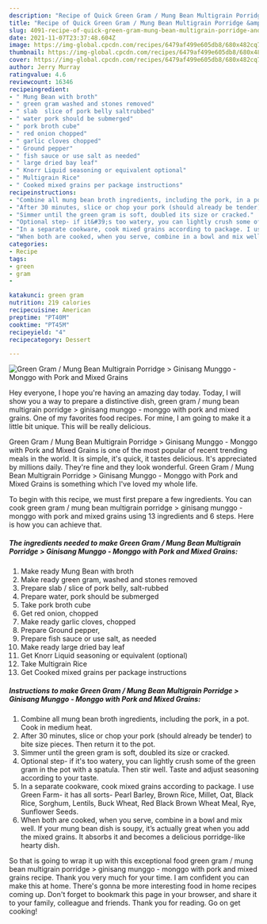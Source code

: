 ```yaml
---
description: "Recipe of Quick Green Gram / Mung Bean Multigrain Porridge &amp;gt; Ginisang Munggo - Monggo with Pork and Mixed Grains"
title: "Recipe of Quick Green Gram / Mung Bean Multigrain Porridge &amp;gt; Ginisang Munggo - Monggo with Pork and Mixed Grains"
slug: 4091-recipe-of-quick-green-gram-mung-bean-multigrain-porridge-and-gt-ginisang-munggo-monggo-with-pork-and-mixed-grains
date: 2021-11-07T23:37:48.604Z
image: https://img-global.cpcdn.com/recipes/6479af499e605db8/680x482cq70/green-gram-mung-bean-multigrain-porridge-ginisang-munggo-monggo-with-pork-and-mixed-grains-recipe-main-photo.jpg
thumbnail: https://img-global.cpcdn.com/recipes/6479af499e605db8/680x482cq70/green-gram-mung-bean-multigrain-porridge-ginisang-munggo-monggo-with-pork-and-mixed-grains-recipe-main-photo.jpg
cover: https://img-global.cpcdn.com/recipes/6479af499e605db8/680x482cq70/green-gram-mung-bean-multigrain-porridge-ginisang-munggo-monggo-with-pork-and-mixed-grains-recipe-main-photo.jpg
author: Jerry Murray
ratingvalue: 4.6
reviewcount: 16346
recipeingredient:
- " Mung Bean with broth"
- " green gram washed and stones removed"
- " slab  slice of pork belly saltrubbed"
- " water pork should be submerged"
- " pork broth cube"
- " red onion chopped"
- " garlic cloves chopped"
- " Ground pepper"
- " fish sauce or use salt as needed"
- " large dried bay leaf"
- " Knorr Liquid seasoning or equivalent optional"
- " Multigrain Rice"
- " Cooked mixed grains per package instructions"
recipeinstructions:
- "Combine all mung bean broth ingredients, including the pork, in a pot. Cook in medium heat."
- "After 30 minutes, slice or chop your pork (should already be tender) to bite size pieces. Then return it to the pot."
- "Simmer until the green gram is soft, doubled its size or cracked."
- "Optional step- if it&#39;s too watery, you can lightly crush some of the green gram in the pot with a spatula. Then stir well. Taste and adjust seasoning according to your taste."
- "In a separate cookware, cook mixed grains according to package. I use Green Farm- it has all sorts- Pearl Barley, Brown Rice, Millet, Oat, Black Rice, Sorghum, Lentils, Buck Wheat, Red Black Brown Wheat Meal, Rye, Sunflower Seeds."
- "When both are cooked, when you serve, combine in a bowl and mix well. If your mung bean dish is soupy, it’s actually great when you add the mixed grains. It absorbs it and becomes a delicious porridge-like hearty dish."
categories:
- Recipe
tags:
- green
- gram
- 

katakunci: green gram  
nutrition: 219 calories
recipecuisine: American
preptime: "PT40M"
cooktime: "PT45M"
recipeyield: "4"
recipecategory: Dessert

---
```



![Green Gram / Mung Bean Multigrain Porridge &gt; Ginisang Munggo - Monggo with Pork and Mixed Grains](https://img-global.cpcdn.com/recipes/6479af499e605db8/680x482cq70/green-gram-mung-bean-multigrain-porridge-ginisang-munggo-monggo-with-pork-and-mixed-grains-recipe-main-photo.jpg)

Hey everyone, I hope you're having an amazing day today. Today, I will show you a way to prepare a distinctive dish, green gram / mung bean multigrain porridge &gt; ginisang munggo - monggo with pork and mixed grains. One of my favorites food recipes. For mine, I am going to make it a little bit unique. This will be really delicious.

Green Gram / Mung Bean Multigrain Porridge &gt; Ginisang Munggo - Monggo with Pork and Mixed Grains is one of the most popular of recent trending meals in the world. It is simple, it's quick, it tastes delicious. It's appreciated by millions daily. They're fine and they look wonderful. Green Gram / Mung Bean Multigrain Porridge &gt; Ginisang Munggo - Monggo with Pork and Mixed Grains is something which I've loved my whole life.




To begin with this recipe, we must first prepare a few ingredients. You can cook green gram / mung bean multigrain porridge &gt; ginisang munggo - monggo with pork and mixed grains using 13 ingredients and 6 steps. Here is how you can achieve that.

<!--inarticleads1-->

##### The ingredients needed to make Green Gram / Mung Bean Multigrain Porridge &gt; Ginisang Munggo - Monggo with Pork and Mixed Grains:

1. Make ready  Mung Bean with broth
1. Make ready  green gram, washed and stones removed
1. Prepare  slab / slice of pork belly, salt-rubbed
1. Prepare  water, pork should be submerged
1. Take  pork broth cube
1. Get  red onion, chopped
1. Make ready  garlic cloves, chopped
1. Prepare  Ground pepper,
1. Prepare  fish sauce or use salt, as needed
1. Make ready  large dried bay leaf
1. Get  Knorr Liquid seasoning or equivalent (optional)
1. Take  Multigrain Rice
1. Get  Cooked mixed grains per package instructions




<!--inarticleads2-->

##### Instructions to make Green Gram / Mung Bean Multigrain Porridge &gt; Ginisang Munggo - Monggo with Pork and Mixed Grains:

1. Combine all mung bean broth ingredients, including the pork, in a pot. Cook in medium heat.
1. After 30 minutes, slice or chop your pork (should already be tender) to bite size pieces. Then return it to the pot.
1. Simmer until the green gram is soft, doubled its size or cracked.
1. Optional step- if it&#39;s too watery, you can lightly crush some of the green gram in the pot with a spatula. Then stir well. Taste and adjust seasoning according to your taste.
1. In a separate cookware, cook mixed grains according to package. I use Green Farm- it has all sorts- Pearl Barley, Brown Rice, Millet, Oat, Black Rice, Sorghum, Lentils, Buck Wheat, Red Black Brown Wheat Meal, Rye, Sunflower Seeds.
1. When both are cooked, when you serve, combine in a bowl and mix well. If your mung bean dish is soupy, it’s actually great when you add the mixed grains. It absorbs it and becomes a delicious porridge-like hearty dish.




So that is going to wrap it up with this exceptional food green gram / mung bean multigrain porridge &gt; ginisang munggo - monggo with pork and mixed grains recipe. Thank you very much for your time. I am confident you can make this at home. There's gonna be more interesting food in home recipes coming up. Don't forget to bookmark this page in your browser, and share it to your family, colleague and friends. Thank you for reading. Go on get cooking!

